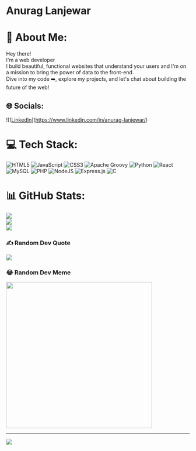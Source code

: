 # Anurag Lanjewar 
# 💫 About Me:
Hey there! <br>I'm a web developer<br>I build beautiful, functional websites that understand your users and I'm on a mission to bring the power of data to the front-end.<br>Dive into my code ➡️, explore my projects, and let's chat about building the future of the web!


## 🌐 Socials:
![][LinkedIn](https://www.linkedin.com/in/anurag-lanjewar/)](https://www.linkedin.com/in/anurag-lanjewar/) 

# 💻 Tech Stack:
![HTML5](https://img.shields.io/badge/html5-%23E34F26.svg?style=flat&logo=html5&logoColor=white) ![JavaScript](https://img.shields.io/badge/javascript-%23323330.svg?style=flat&logo=javascript&logoColor=%23F7DF1E) ![CSS3](https://img.shields.io/badge/css3-%231572B6.svg?style=flat&logo=css3&logoColor=white) ![Apache Groovy](https://img.shields.io/badge/Apache%20Groovy-4298B8.svg?style=flat&logo=Apache+Groovy&logoColor=white) ![Python](https://img.shields.io/badge/python-3670A0?style=flat&logo=python&logoColor=ffdd54) ![React](https://img.shields.io/badge/react-%2320232a.svg?style=flat&logo=react&logoColor=%2361DAFB) ![MySQL](https://img.shields.io/badge/mysql-%2300000f.svg?style=flat&logo=mysql&logoColor=white) ![PHP](https://img.shields.io/badge/php-%23777BB4.svg?style=flat&logo=php&logoColor=white) ![NodeJS](https://img.shields.io/badge/node.js-6DA55F?style=flat&logo=node.js&logoColor=white) ![Express.js](https://img.shields.io/badge/express.js-%23404d59.svg?style=flat&logo=express&logoColor=%2361DAFB) ![C](https://img.shields.io/badge/c-%2300599C.svg?style=flat&logo=c&logoColor=white)
# 📊 GitHub Stats:
![](https://github-readme-stats.vercel.app/api?username=anulanjewar0504&theme=dark&hide_border=true&include_all_commits=false&count_private=true)<br/>
![](https://github-readme-streak-stats.herokuapp.com/?user=anulanjewar0504&theme=dark&hide_border=true)<br/>
![](https://github-readme-stats.vercel.app/api/top-langs/?username=anulanjewar0504&theme=dark&hide_border=true&include_all_commits=false&count_private=true&layout=compact)

### ✍️ Random Dev Quote
![](https://quotes-github-readme.vercel.app/api?type=horizontal&theme=radical)

### 😂 Random Dev Meme
<img src='https://randommeme-five.vercel.app/' style="height: 400px;"/>

---
[![](https://visitcount.itsvg.in/api?id=anulanjewar0504&icon=0&color=5)](https://visitcount.itsvg.in)

<!-- Proudly created with GPRM ( https://gprm.itsvg.in ) -->
